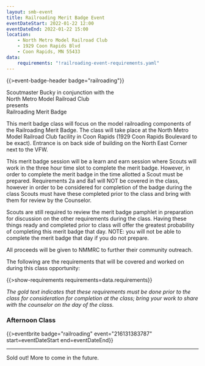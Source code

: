 ```yaml
---
layout: smb-event
title: Railroading Merit Badge Event
eventDateStart: 2022-01-22 12:00
eventDateEnd: 2022-01-22 15:00
location:
    - North Metro Model Railroad Club
    - 1929 Coon Rapids Blvd
    - Coon Rapids, MN 55433
data:
    requirements: "!railroading-event-requirements.yaml"
---
```


{{>event-badge-header badge="railroading"}}

<div class="Ta(c)">Scoutmaster Bucky in conjunction with the</div>

<div class="Ta(c) Fz(1.8em)">North Metro Model Railroad Club</div>

<div class="Ta(c)">presents</div>

<div class="Ta(c) Fz(1.8em)">Railroading Merit Badge</div>

This merit badge class will focus on the model railroading components of the Railroading Merit Badge.  The class will take place at the North Metro Model Railroad Club facility in Coon Rapids (1929 Coon Rapids Boulevard to be exact). Entrance is on back side of building on the North East Corner next to the VFW.

This merit badge session will be a learn and earn session where Scouts will work in the three hour time slot to complete the merit badge.  However, in order to complete the merit badge in the time allotted a Scout must be prepared.  Requirements 2a and 8a1 will NOT be covered in the class, however in order to be considered for completion of the badge during the class Scouts must have these completed prior to the class and bring with them for review by the Counselor.

Scouts are still required to review the merit badge pamphlet in preparation for discussion on the other requirements during the class. Having these things ready and completed prior to class will offer the greatest probability of completing this merit badge that day.  NOTE: you will not be able to complete the merit badge that day if you do not prepare.

All proceeds will be given to NMMRC to further their community outreach.

The following are the requirements that will be covered and worked on during this class opportunity:

{{>show-requirements requirements=data.requirements}}

*The <span class="C(#cc9900)">gold text</span> indicates that these requirements must be done prior to the class for consideration for completion at the class; bring your work to share with the counselor on the day of the class.*

### Afternoon Class

{{>eventbrite badge="railroading" event="216131383787" start=eventDateStart end=eventDateEnd}}

---

Sold out! More to come in the future.
